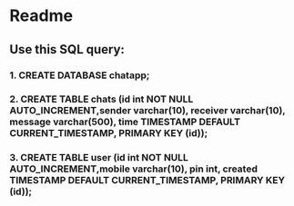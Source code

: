# Readme

## Use this SQL query:
### 1. CREATE DATABASE chatapp;
### 2. CREATE TABLE chats (id int NOT NULL AUTO_INCREMENT,sender varchar(10), receiver varchar(10), message varchar(500), time TIMESTAMP DEFAULT CURRENT_TIMESTAMP, PRIMARY KEY (id));
### 3. CREATE TABLE user (id int NOT NULL AUTO_INCREMENT,mobile varchar(10), pin int, created TIMESTAMP DEFAULT CURRENT_TIMESTAMP, PRIMARY KEY (id));